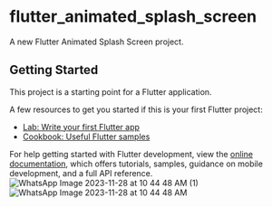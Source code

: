# flutter_animated_splash_screen

A new Flutter Animated Splash Screen project.

## Getting Started

This project is a starting point for a Flutter application.

A few resources to get you started if this is your first Flutter project:

- [Lab: Write your first Flutter app](https://docs.flutter.dev/get-started/codelab)
- [Cookbook: Useful Flutter samples](https://docs.flutter.dev/cookbook)

For help getting started with Flutter development, view the
[online documentation](https://docs.flutter.dev/), which offers tutorials,
samples, guidance on mobile development, and a full API reference.
![WhatsApp Image 2023-11-28 at 10 44 48 AM (1)](https://github.com/ecsemamun/realme_bangladesh/assets/98883704/ce1dcd39-1a2a-4966-85c8-007243abee94)
![WhatsApp Image 2023-11-28 at 10 44 48 AM](https://github.com/ecsemamun/realme_bangladesh/assets/98883704/b62e2aa5-d9b2-4afd-8b3e-87ca5fa1ca09)

